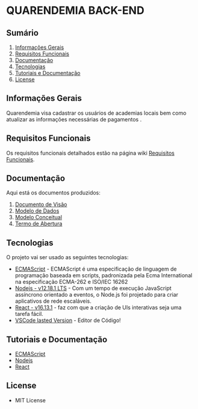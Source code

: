 # QUARENDEMIA BACK-END

## Sumário

1. [Informações Gerais]()
2. [Requisitos Funcionais]()
3. [Documentação](##Documentação)
4. [Tecnologias]()
5. [Tutoriais e Documentação]()
6. [License](#license)

## Informações Gerais

Quarendemia visa cadastrar os usuários de academias locais bem como atualizar as informações necessárias de pagamentos .

## Requisitos Funcionais

Os requisitos funcionais detalhados estão na página wiki [Requisitos Funcionais](https://github.com/).

## Documentação

Aqui está os documentos produzidos:

1. [Documento de Visão](docs/docVisao.md)
2. [Modelo de Dados](docs/modDados.md)
3. [Modelo Conceitual](docs/dicionarioDados.md)
4. [Termo de Abertura](docs/termAbertura.md)

## Tecnologias

O projeto vai ser usado as seguintes tecnologias:

- [ECMAScript](https://developer.mozilla.org/pt-BR/docs/Aprender/JavaScript) - ECMAScript é uma especificação de linguagem de programação baseada em scripts, padronizada pela Ecma International na especificação ECMA-262 e ISO/IEC 16262
- [Nodejs - v12.18.1 LTS](https://nodejs.org/pt-br/) - Com um tempo de execução JavaScript assíncrono orientado a eventos, o Node.js foi projetado para criar aplicativos de rede escaláveis.
- [React - v16.13.1](https://pt-br.reactjs.org/) - faz com que a criação de UIs interativas seja uma tarefa fácil.
- [VSCode lasted Version]() - Editor de Código!

## Tutoriais e Documentação

- [ECMAScript](https://developer.mozilla.org/pt-BR/docs/Aprender/JavaScript)
- [Nodejs](https://nodejs.org/en/docs/)
- [React](https://pt-br.reactjs.org/tutorial/tutorial.html)

## License

- MIT License
